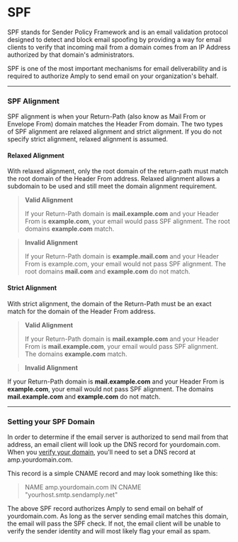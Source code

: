 # SPF

SPF stands for Sender Policy Framework and is an email validation protocol designed to detect and block email spoofing by providing a way for email clients to verify that incoming mail from a domain comes from an IP Address authorized by that domain's administrators.

SPF is one of the most important mechanisms for email deliverability and is required to authorize Amply to send email on your organization's behalf.

****

### SPF Alignment

SPF alignment is when your Return-Path (also know as Mail From or Envelope From) domain matches the Header From domain. The two types of SPF alignment are relaxed alignment and strict alignment. If you do not specify strict alignment, relaxed alignment is assumed.

#### Relaxed Alignment

With relaxed alignment, only the root domain of the return-path must match the root domain of the Header From address. Relaxed alignment allows a subdomain to be used and still meet the domain alignment requirement.

<!-- theme: success -->
> **Valid Alignment**
>
>If your Return-Path domain is **mail.example.com** and your Header From is **example.com**, your email would pass SPF alignment. The root domains **example.com** match.

<!-- theme: danger -->
> **Invalid Alignment**
>
> If your Return-Path domain is **example.mail.com** and your Header From is example.com, your email would not pass SPF alignment. The root domains **mail.com** and **example.com** do not match.

#### Strict Alignment

With strict alignment, the domain of the Return-Path must be an exact match for the domain of the Header From address.

<!-- theme: success -->
> **Valid Alignment**
>
>If your Return-Path domain is **mail.example.com** and your Header From is **mail.example.com**, your email would pass SPF alignment. The domains **example.com** match.

<!-- theme: danger -->
> **Invalid Alignment**
>
If your Return-Path domain is **mail.example.com** and your Header From is **example.com**, your email would not pass SPF alignment. The domains **mail.example.com** and **example.com** do not match.

****

### Setting your SPF Domain

In order to determine if the email server is authorized to send mail from that address, an email client will look up the DNS record for yourdomain.com. When you [verify your domain](./A-Sender-Verification.md#domain-verification), you'll need to set a DNS record at amp.yourdomain.com.

This record is a simple CNAME record and may look something like this:

> NAME amp.yourdomain.com IN CNAME "yourhost.smtp.sendamply.net"

The above SPF record authorizes Amply to send email on behalf of yourdomain.com. As long as the server sending email matches this domain, the email will pass the SPF check. If not, the email client will be unable to verify the sender identity and will most likely flag your email as spam.
